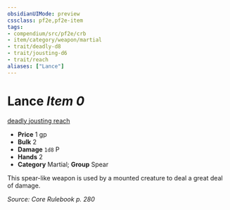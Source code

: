 ```yaml
---
obsidianUIMode: preview
cssclass: pf2e,pf2e-item
tags:
- compendium/src/pf2e/crb
- item/category/weapon/martial
- trait/deadly-d8
- trait/jousting-d6
- trait/reach
aliases: ["Lance"]
---
```

# Lance *Item 0*  
[deadly <d8>](rules/traits/deadly-d8.md "Deadly Weapon Trait")  [jousting <d6>](rules/traits/jousting-d6.md "Jousting Weapon Trait")  [reach](rules/traits/reach.md "Reach Weapon Trait")  

- **Price** 1 gp
- **Bulk** 2
- **Damage** `1d8` P
- **Hands** 2
- **Category** Martial; **Group** Spear 

This spear-like weapon is used by a mounted creature to deal a great deal of damage.

*Source: Core Rulebook p. 280*